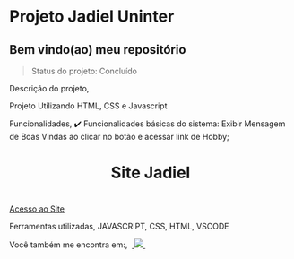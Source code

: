 



<h1>Projeto Jadiel Uninter</h1>

<h2>Bem vindo(ao) meu repositório</h2>

>Status do projeto: Concluído

Descrição do projeto,

 <p align="justify"> Projeto Utilizando HTML, CSS e Javascript </p>
 
Funcionalidades,
✔️ Funcionalidades básicas do sistema: Exibir Mensagem de Boas Vindas ao clicar no botão e acessar link de Hobby;

<div align='center'>
    <h1>Site Jadiel<h1>
</div>
<a href="">Acesso ao Site</a>

Ferramentas utilizadas,
JAVASCRIPT, CSS, HTML, VSCODE

Você também me encontra em:,
&nbsp;<a href="https://www.linkedin.com/in/jadiel-ribeiro-trindade/">
  <img src="https://img.shields.io/badge/linkedin-%230077B5.svg?style=for-the-badge&logo=linkedin&logoColor=white">
</a>&nbsp;
&nbsp;
